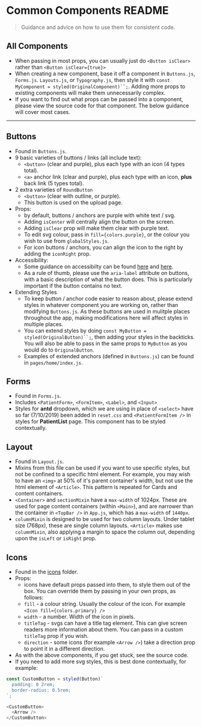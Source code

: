 # Common Components README
> Guidance and advice on how to use them for consistent code.

## All Components
- When passing in most props, you can usually just do `<Button isClear>` rather than `<Button isClear={true}>`
- When creating a new component, base it off a component in `Buttons.js`, `Forms.js`. `Layouts.js`, or `Typography.js`, then style it with `const MyComponent = styled(OriginalComponent)``;`. Adding more props to existing components will make them unnecessarily complex.
- If you want to find out what props can be passed into a component, please view the source code for that component. The below guidance will cover most cases.


---

## Buttons
- Found in `Buttons.js`.
- 9 basic varieties of buttons / links (all include text):
    - `<button>` (clear and purple), plus each type with an icon (4 types total).
    - `<a>` anchor link (clear and purple), plus each type with an icon, **plus** back link (5 types total).
- 2 extra varieties of `RoundButton`
    - `<button>` (clear with outline, or purple).
    - This button is used on the upload page.
- Props:
    - by default, buttons / anchors are purple with white text / svg.
    - Adding `isCenter` will centrally align the button on the screen.
    - Adding `isClear` prop will make them clear with purple text.
    - To edit svg colour, pass in `fill={colors.purple}`, or the colour you wish to use from `globalStyles.js`.
    - For icon buttons / anchors, you can align the icon to the right by adding the `iconRight` prop.
- Accessibility:
    - Some guidance on accessibilty can be found [here](https://developers.google.com/web/tools/lighthouse/audits/button-name) and [here](https://developer.mozilla.org/en-US/docs/Web/Accessibility/ARIA/Roles/button_role#Basic_buttons).
    - As a rule of thumb, please use the `aria-label` attribute on buttons, with a basic description of what the button does. This is particularly important if the button contains no text.
- Extending Styles
    - To keep button / anchor code easier to reason about, please extend styles in whatever component you are working on, rather than modifying `Buttons.js`. As these buttons are used in mulitple places throughout the app, making modifications here will affect styles in multiple places.
    - You can extend styles by doing `const MyButton = styled(OriginalButton)``;`, then adding your styles in the backticks. You will also be able to pass in the same props to `MyButton` as you would do to `OriginalButton`.
    - Examples of extended anchors (defined in `Buttons.js`) can be found in `pages/home/index.js`.

## Forms
- Found in `Forms.js`.
- Includes `<PatientForm>`, `<FormItem>`, `<Label>`, and `<Input>`
- Styles for **antd** dropdown, which we are using in place of `<select>` have so far (7/10/2019) been added in `reset.css` and `<PatientFormItem />` in styles for **PatientList** page. This component has to be styled contextually.

## Layout
- Found in `Layout.js`.
- Mixins from this file can be used if you want to use specific styles, but not be confined to a specific html element. For example, you may wish to have an `<img>` at 50% of it's parent container's width, but not use the html element of `<Article>`. This pattern is repeated for Cards and content containers.
- `<Container>` and `sectionMixin` have a `max-width` of 1024px. These are used for page content containers (within `<Main>`), and are narrower than the container in `<TopBar />` in `App.js`, which has a `max-width` of `1440px`.
- `columnMixin` is designed to be used for two column layouts. Under tablet size (768px), these are single column layouts. `<Article>` makes use `columnMixin`, also applying a margin to space the column out, depending upon the `isLeft` or `isRight` prop.

## Icons
- Found in the [icons](https://github.com/yalla-coop/curenetics/tree/feature/list-patients/src/components/common/icons) folder.
- Props:
    - icons have default props passed into them, to style them out of the box. You can override them by passing in your own props, as follows:
    - `fill` - a colour string. Usually the colour of the icon. For example `<Icon fill={colors.primary} />`
    - `width` - a number. Width of the icon in pixels.
    - `titleTag` - svgs can have a title tag element. This can give screen readers more information about them. You can pass in a custom `titleTag` prop if you wish.
    - `direction` - some icons (for example `<Arrow />`) take a direction prop to point it in a different direction.
- As with the above components, if you get stuck, see the source code.
- If you need to add more svg styles, this is best done contextually, for example:

```javascript
const CustomButton = styled(Button)`
  padding: 0 2rem;
  border-radius: 0.5rem;
`;

<CustomButton>
  <Arrow />
</CustomButton>
```